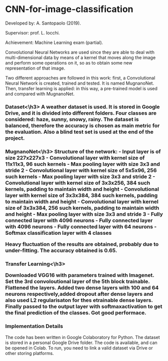 # CNN-for-image-classification

Developed by: A. Santopaolo (2019).

Supervisor: prof. L. Iocchi.

Achievement: Machine Learning exam (partial).


Convolutional Neural Networks are used since they are able to deal with multi-dimensional data by means of a kernel that moves along the image and perform some operations on it, so as to obtain some new representation of that image.

Two different approaches are followed in this work: first, a Convolutional Neural Network is created, trained and tested. It is named MugnanoNet. Then, transfer learning is applied: in this way, a pre-trained model is used and compared with MugnanoNet.

<h3>Dataset<\h3>
A weather dataset is used. It is stored in Google Drive, and it is divided into different folders. Four classes are considered: haze, sunny, snowy, rainy. The dataset is balanced, therefore the accuracy is chosen as main metric for the evaluation. Also a blind test set is used at the end of the project.

<h3>MugnanoNet<\h3>
Structure of the network:
    - Input layer is of size 227x227x3
    -  Convolutional layer with kernel size of 11x11x3, 96 such kernels
    -  Max pooling layer with size 3x3 and stride 2
    -  Convolutional layer with kernel size of 5x5x96, 256 such kernels
    -  Max pooling layer with size 3x3 and stride 2
    - Convolutional layer with kernel size of 3x3x256, 384 such kernels, padding to maintain width and height
    -  Convolutional layer with kernel size of 3x3x384, 384 such kernels, padding to maintain width and height
    -  Convolutional layer with kernel size of 3x3x384, 256 such kernels, padding to maintain width and height
    -  Max pooling layer with size 3x3 and stride 3
    - Fully connected layer with 4096 neurons
    -  Fully connected layer with 4096 neurons
    -  Fully connected layer with 64 neurons
    -  Softmax classification layer with 4 classes

Heavy fluctuation of the results are obtained, probably due to under-fitting. The accuracy obtained is 0.65.

<h3>Transfer Learning<\h3>
  
Downloaded VGG16 with parameters trained with Imagenet.  Set the 3rd convoloutional layer of the 5th block trainable. Flattened the layers. Added two dense layers with  100 and 64 neurons respectively,added dropout after dense layers and also used L2 regularisaton for thes etrainable  dense  layers.   Finally  passed  to  the  output  layer  with  softmaxactivation to get the final prediction of the classes. Got good performace.

<h3>Implementation Details</h3>
The code has been written in Google Colaboratory for Python. The dataset is stored in a personal Google Drive folder. The code is available, and can be opened in Colab. To run, you need to link a valid dataset via Drive or other storing platforms.
